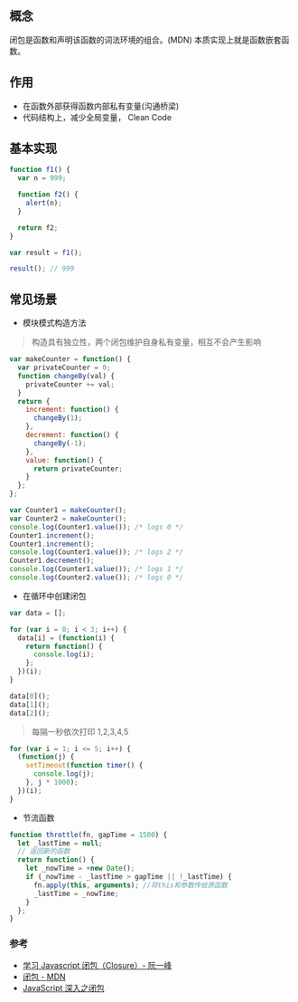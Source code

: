 ## 概念

闭包是函数和声明该函数的词法环境的组合。(MDN) 本质实现上就是函数嵌套函数。

## 作用

-   在函数外部获得函数内部私有变量(沟通桥梁)
-   代码结构上，减少全局变量， Clean Code

## 基本实现

```js
function f1() {
  var n = 999;

  function f2() {
    alert(n);
  }

  return f2;
}

var result = f1();

result(); // 999
```

## 常见场景

-   模块模式构造方法

> 构造具有独立性，两个闭包维护自身私有变量，相互不会产生影响

```js
var makeCounter = function() {
  var privateCounter = 0;
  function changeBy(val) {
    privateCounter += val;
  }
  return {
    increment: function() {
      changeBy(1);
    },
    decrement: function() {
      changeBy(-1);
    },
    value: function() {
      return privateCounter;
    }
  };
};

var Counter1 = makeCounter();
var Counter2 = makeCounter();
console.log(Counter1.value()); /* logs 0 */
Counter1.increment();
Counter1.increment();
console.log(Counter1.value()); /* logs 2 */
Counter1.decrement();
console.log(Counter1.value()); /* logs 1 */
console.log(Counter2.value()); /* logs 0 */
```

-   在循环中创建闭包

```js
var data = [];

for (var i = 0; i < 3; i++) {
  data[i] = (function(i) {
    return function() {
      console.log(i);
    };
  })(i);
}

data[0]();
data[1]();
data[2]();
```

> 每隔一秒依次打印 1,2,3,4,5

```js
for (var i = 1; i <= 5; i++) {
  (function(j) {
    setTimeout(function timer() {
      console.log(j);
    }, j * 1000);
  })(i);
}
```

-   节流函数

```js
function throttle(fn, gapTime = 1500) {
  let _lastTime = null;
  // 返回新的函数
  return function() {
    let _nowTime = +new Date();
    if (_nowTime - _lastTime > gapTime || !_lastTime) {
      fn.apply(this, arguments); //将this和参数传给原函数
      _lastTime = _nowTime;
    }
  };
}
```

### 参考

-   [学习 Javascript 闭包（Closure）- 阮一峰](http://www.ruanyifeng.com/blog/2009/08/learning_javascript_closures.html)
-   [闭包 - MDN](https://developer.mozilla.org/zh-CN/docs/Web/JavaScript/Closures)
-   [JavaScript 深入之闭包](https://github.com/mqyqingfeng/Blog/issues/9)
